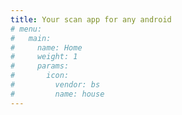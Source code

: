 ```yaml
---
title: Your scan app for any android
# menu:
#   main:
#     name: Home
#     weight: 1
#     params:
#       icon:
#         vendor: bs
#         name: house
---
```

